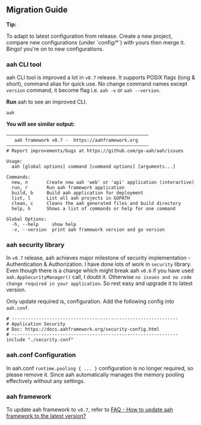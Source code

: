 ## Migration Guide

<div class="alert alert-info alert-info-blue">
<p><strong>Tip:</strong></p>
<p>To adapt to latest configuration from release. Create a new project, compare new configurations (under `config/*`) with yours then merge it. Bingo! you're on to new configurations.</p>
</div>

### aah CLI tool

aah CLI tool is improved a lot in `v0.7` release. It supports POSIX flags (long & short), command alias for quick use. No change command names except `version` command, it become flag i.e. `aah -v` or `aah --version`.

**Run** aah to see an improved CLI.
```
aah
```

**You will see similar output:**
```
–––––––––––––––––––––––––––––––––––––––––––––––––––––
   aah framework v0.7 -  https://aahframework.org
–––––––––––––––––––––––––––––––––––––––––––––––––––––
# Report improvements/bugs at https://github.com/go-aah/aah/issues

Usage:
  aah [global options] command [command options] [arguments...]

Commands:
  new, n       Create new aah 'web' or 'api' application (interactive)
  run, r       Run aah framework application
  build, b     Build aah application for deployment
  list, l      List all aah projects in GOPATH
  clean, c     Cleans the aah generated files and build directory
  help, h      Shows a list of commands or help for one command

Global Options:
  -h, --help     show help
  -v, --version  print aah framework version and go version
```

### aah security library

In `v0.7` release, aah achieves major milestone of security implementation - Authentication & Authorization. I have done lots of work in `security` library. Even though there is a change which might break aah `v0.6` if you
have used `aah.AppSecurityManager()` call, I doubt it. Otherwise `no issues and no code change required in your application`. So rest easy and upgrade it to latest version.

Only update required is, configuration. Add the following config into `aah.conf`.
```
# --------------------------------------------------------------
# Application Security
# Doc: https://docs.aahframework.org/security-config.html
# --------------------------------------------------------------
include "./security.conf"
```

### aah.conf Configuration

In aah.conf `runtime.pooling { ... }` configuration is no longer required, so please remove it. Since aah automatically manages the memory pooling effectively without any settings.


### aah framework

To update aah framework to `v0.7`, refer to [FAQ - How to update aah framework to the latest version?](/faq.html?#how-to-update-aah-framework-to-the-latest-version)
